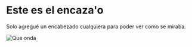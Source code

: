 # Este es el encaza'o

Solo agregué un encabezado cualquiera para poder ver como se miraba. 

![Que onda](https://media.gq.com.mx/photos/61fd863c247e703ee62fcb3f/16:9/pass/GettyImages-1352965319.jpg) 
